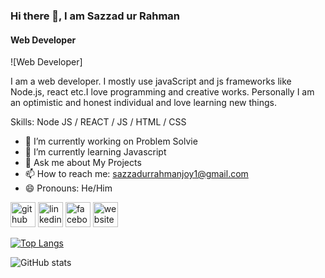 ### Hi there 👋, I am Sazzad ur Rahman
#### Web Developer
![Web Developer]

I am a web developer. I mostly use javaScript and js frameworks like Node.js, react etc.I love programming and creative works.
Personally I am an optimistic and honest individual and love learning new things.

Skills: Node JS / REACT / JS / HTML / CSS

- 🔭 I’m currently working on Problem Solvie 
- 🌱 I’m currently learning Javascript 
- 💬 Ask me about My Projects 
- 📫 How to reach me: sazzadurrahmanjoy1@gmail.com 
- 😄 Pronouns: He/Him 


[<img src='https://cdn.jsdelivr.net/npm/simple-icons@3.0.1/icons/github.svg' alt='github' height='40'>](https://github.com/sazzad22)  [<img src='https://cdn.jsdelivr.net/npm/simple-icons@3.0.1/icons/linkedin.svg' alt='linkedin' height='40'>](https://www.linkedin.com/in/https://www.linkedin.com/in/sazzad-ur-rahman-joy//)  [<img src='https://cdn.jsdelivr.net/npm/simple-icons@3.0.1/icons/facebook.svg' alt='facebook' height='40'>](https://www.facebook.com/https://www.facebook.com/sazzadurrahman0)  [<img src='https://cdn.jsdelivr.net/npm/simple-icons@3.0.1/icons/icloud.svg' alt='website' height='40'>](https://portfolio1-63aa8.firebaseapp.com/)  

[![Top Langs](https://github-readme-stats.vercel.app/api/top-langs/?username=sazzad22)](https://github.com/anuraghazra/github-readme-stats)

![GitHub stats](https://github-readme-stats.vercel.app/api?username=sazzad22&show_icons=true&count_private=true)  

